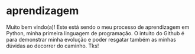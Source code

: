 # aprendizagem
Muito bem vindo(a)!
Este está sendo o meu processo de aprendizagem em Python, minha primeira linguagem de programação.
O intuito do Github é para demonstrar minha evolução e poder resgatar também as minhas dúvidas ao decorrer do caminho.
Tks!
